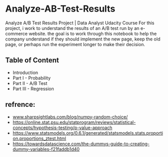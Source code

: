 # Analyze-AB-Test-Results
Analyze A/B Test Results Project | Data Analyst Udacity Course
For this project, i work to understand the results of an A/B test run by an e-commerce website. the goal is to work through this notebook to help the company understand if they should implement the new page, keep the old page, or perhaps run the experiment longer to make their decision.

## Table of Content
- Introduction
- Part I - Probability
- Part II - A/B Test
- Part III - Regression
## refrence:
- www.sharpsightlabs.com/blog/numpy-random-choice/
- https://online.stat.psu.edu/statprogram/reviews/statistical-concepts/hypothesis-testing/p-value-approach
- https://www.statsmodels.org/0.6.1/generated/statsmodels.stats.proportion.proportions_ztest.html
- https://towardsdatascience.com/the-dummys-guide-to-creating-dummy-variables-f21faddb1d40

